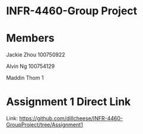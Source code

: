 # INFR-4460-Group Project

# Members
Jackie Zhou  100750922

Alvin Ng  100754129

Maddin Thom 1



# Assignment 1 Direct Link
Link: https://github.com/dillcheese/INFR-4460-GroupProject/tree/Assignment1
